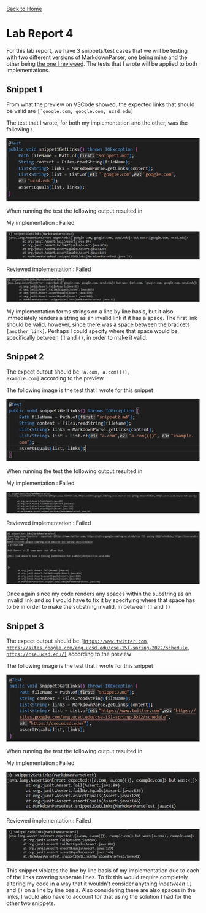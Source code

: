 [Back to Home](https://smhitle.github.io/cse15l-lab-reports/)

# Lab Report 4

For this lab report, we have 3 snippets/test cases that we will be testing with two different versions of MarkdownParser, one being [mine](https://github.com/smhitle/markdown-parser) and the other being [the one I reviewed](https://github.com/MichaelYe48/markdown-parser). The tests that I wrote will be applied to both implementations.

## Snippet 1

From what the preview on VSCode showed, the expected links that should be valid are <code>[`google.com, google.com, ucsd.edu]</code>

The test that I wrote, for both my implementation and the other, was the following :

![Snippet1Test](Images/snippet1test.PNG)

When running the test the following output resulted in

My implementation : Failed

![Output1](Images/myfail1.PNG)

Reviewed implementation : Failed

![Output1](Images/peerfail1.PNG)

My implementation forms strings on a line by line basis, but it also immediately renders a string as an invalid link if it has a space. The first link should be valid, however, since there was a space between the brackets <code>[another link]</code>. Perhaps I could specify where that space would be, specifically between <code>[]</code> and <code>()</code>, in order to make it valid.

## Snippet 2

The expect output should be <code>[a.com, a.com(()), example.com]</code> according to the preview

The following image is the test that I wrote for this snippet

![Snippet2Test](Images/snippet2test.PNG)

When running the test the following output resulted in

My implementation : Failed

![Output2](Images/myfail2.PNG)

Reviewed implementation : Failed

![Output2](Images/peerfail2.PNG)

Once again since my code renders any spaces within the substring as an invalid link and so I would have to fix it by specifying where that space has to be in order to make the substring invalid, in between <code>[]</code> and <code>()</code>

## Snippet 3

The expect output should be <code>[https://www.twitter.com, https://sites.google.com/eng.ucsd.edu/cse-15l-spring-2022/schedule, https://cse.ucsd.edu/]</code> according to the preview

The following image is the test that I wrote for this snippet

![Snippet3Test](Images/snippet3test.PNG)

When running the test the following output resulted in

My implementation : Failed

![Output3](Images/myfail3.PNG)

Reviewed implementation : Failed

![Output3](Images/peerfail3.PNG)

This snippet violates the line by line basis of my implementation due to each of the links covering separate lines. To fix this would require completely altering my code in a way that it wouldn't consider anything *inbetween* <code>[]</code> and <code>()</code> on a line by line basis. Also considering there are also spaces in the links, I would also have to account for that using the solution I had for the other two snippets.


